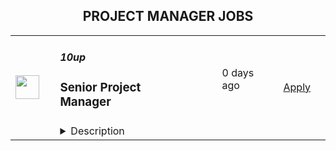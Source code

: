 <div align="center"><h2>PROJECT MANAGER JOBS</h2></div><table><tr>
                <td width="100" height="100" rowspan="2">
                    <img src="https://pbs.twimg.com/profile_images/2738508979/760be3edebfa0195e36fb3dba07297c1_400x400.png" width="38px" height="auto">
                </td>
                <td width="300">
                    <h5>10up</h5>
                    <h3>Senior Project Manager</h3>
                </td>
                <td width="300">
                    <code></code>
                </td>
                <td width="200">
                <text>0 days ago</text>
                </td>
                <td width="100" rowspan="2">
                <a href="https://jobs.lever.co/10up-2/36ed2249-4b91-43f3-9604-9de62e3b558b" align="right" target="_blank">Apply</a>
                </td>
            </tr>
            <tr>
                <td colspan="3">
                <details><summary>Description</summary>
                <div class="section page-centered" data-qa="job-description"><div><b>10up</b> is an award-winning full-service digital agency with a customer-centric service model and unrivaled leadership in open platforms and tools for digital makers and content creators. 10up’s services include user experience and interactive design, content strategy and creation, website and app engineering, SEO and online revenue strategy, and managed services. Our 250+ distributed team members provide end-to-end digital project expertise.</div><div><br></div><div>10up has a diverse client roster that includes Fortune 500 companies, influential content publishers, innovative startups, and impactful nonprofits. We’ve worked with some of the biggest names in the industry, such as Facebook, Google, Microsoft, Starbucks, ESPN, The New York Times Co., and Walmart.</div><div><br></div><div>10up has been leading the remote workforce movement for 10+ years. Our teams are distributed across six continents and 29 countries. All of our positions are fully remote (and always will be), and are open to applicants all around the world.</div><div><br></div></div><div class="section page-centered"><div><h3>Responsibilities</h3><ul class="posting-requirements plain-list"><ul><li>Craft strategic project plans and task breakdowns with input from team members and discipline leadership. Project plans should incorporate iterative milestones, illuminate project risks, align delivery with set timelines and budgets, and account for resourcing availability. All task breakdowns should have discrete estimates.</li><li>Successfully execute project plans by exhibiting ownership of task assignments to assigned project personnel, proactively removing blockers, and ensuring alignment of production output with expected milestones.</li><li>Deliver fixed price, retainer, and T&amp;M projects within expected timelines and budgets.</li><li>Act as the day-to-day Project Manager for 4 - 7 active client projects, exhibiting senior-level ownership over all client meetings, written status updates, demos, and iterative scope / expectation management.</li><li>Possess superior project awareness at all times, proactively tracking project budget and scope, identifying risks and mitigation paths, and delivering thoughtful, routine, comprehensive client updates.</li><li>Ensure superior quality deliverables by engaging cross-discipline leadership, enforcing rigorous QA processes and standards, and taking senior-level ownership of end to end delivery and client satisfaction.</li><li>Leverage 10up tools, standards, and processes in all client work. Maintain highly collaborative relationships with discipline directors to achieve elite project outcomes.</li><li>Lead discovery engagements (onsite and remotely) that expertly define cross-discipline project requirements. Translate requirements into comprehensive project approaches / plans that align with established timelines and budgets and can be executed successfully by project teams. Collaborate with Accounts to develop scopes of work following discovery.</li><li>Demonstrate an expert understanding of underlying client business goals and objectives. Consistently identify strategic opportunities to engage with the 10up Account Management Team and collaborate towards building strong, long-term client relationships.</li><li>Demonstrate a senior-level consultative, client-focused approach that emanates expertise, professionalism, and transparency.</li><li>Maintain project forecasts in 10up's established resource forecasting tool, collaborating with Team Leads to adjust resourcing plans as necessary.</li><li>Deliver verbal and written project-centric feedback to personnel, celebrating successes and identifying any misalignments with expectations. Consistently provide visibility to the Team Lead when delivering this feedback.</li><li>Collaborate with Financial Manager to prepare invoices for all assigned project work.</li><li>Maintain an average minimum of 34 hours / week (85%) of billable work.</li></ul></ul></div></div><div class="section page-centered"><div><h3>Requirements</h3><ul class="posting-requirements plain-list"><ul><li>An understanding of core 10up services and ability to leverage these disciplines to deliver successful client outcomes.</li><li>A practical understanding of the WordPress platform.</li><li>Excellent application of 10up processes, standards, and tools across projects.</li><li>Excellent verbal and written communication skills, both internally and externally.</li></ul></ul></div></div><div class="section page-centered"><div><h3>Nice to have</h3><ul class="posting-requirements plain-list"><ul><li>3+ years of project management experience delivering full scope web projects for enterprise clients, ideally in an agency environment.</li><li>PMI, scrum certification, or equivalent experience.</li><li>Familiarity with Google Apps, Teamwork, 10,000ft, and Harvest.</li><li>Remote working experience. #LI-Remote</li></ul></ul></div></div><div class="section page-centered"><div><h3>Things to Note </h3><ul class="posting-requirements plain-list"><ul><li>We don't want you to miss any communication from us! To ensure you receive updates on your application, please add&nbsp;<a href="mailto:jobs@10up.com" class="postings-link"><b>jobs@10up.com</b></a>&nbsp;to your contacts list! #LI-Remote</li></ul></ul></div></div><!--[2022-11-28] [GOLD-2535] Remove payTransparencyV1 when feature flag is fully removed--><div class="section page-centered" data-qa="closing-description"><div><br></div><div><br></div><div><span style="font-size: 11pt">10up has been making the web better by finely crafting websites and tools for content creators since 2011. With ~200 experts in digital strategy and management, software engineering, user experience and interactive design, cloud infrastructure, and audience and revenue optimization; we’re big enough to conquer any challenge, and small enough to care. 10up is committed to the ideal of a diverse and inclusive workplace, welcoming anyone and everyone who shares and lives our core business values. We look forward to connecting with you!&nbsp; </span></div></div><div class="section page-centered last-section-apply" data-qa="btn-apply-bottom"><a class="postings-btn template-btn-submit hex-color" data-qa="show-page-apply" href="https://jobs.lever.co/10up-2/36ed2249-4b91-43f3-9604-9de62e3b558b/apply">Apply for this job</a></div>
                </details>
                </td>
            </tr></table>